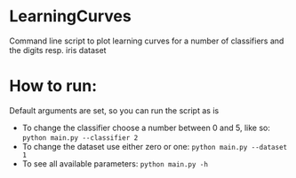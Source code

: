 # LearningCurves
Command line script to plot learning curves for a number of classifiers and the digits resp. iris dataset

# How to run:

Default arguments are set, so you can run the script as is

- To change the classifier choose a number between 0 and 5, like so: `python main.py --classifier 2`
- To change the dataset use either zero or one: `python main.py --dataset 1`
- To see all available parameters: `python main.py -h`
